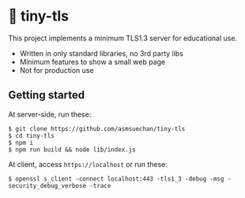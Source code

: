 # 🌱 tiny-tls
This project implements a minimum TLS1.3 server for educational use.

* Written in only standard libraries, no 3rd party libs
* Minimum features to show a small web page
* Not for production use

## Getting started
At server-side, run these:

```
$ git clone https://github.com/asmsuechan/tiny-tls
$ cd tiny-tls
$ npm i
$ npm run build && node lib/index.js
```

At client, access `https://localhost` or run these:

```
$ openssl s_client -connect localhost:443 -tls1_3 -debug -msg -security_debug_verbose -trace
```
